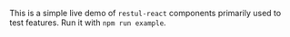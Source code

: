 This is a simple live demo of `restul-react` components primarily used to test features. Run it with `npm run example`.
